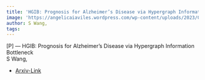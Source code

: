 ```yaml
---  
title: 'HGIB: Prognosis for Alzheimer’s Disease via Hypergraph Information Bottleneck'  
image: 'https://angelicaiaviles.wordpress.com/wp-content/uploads/2023/03/adhyper2.png'  
author: S Wang,  
tags:   
---  
```

  
[P] — HGIB: Prognosis for Alzheimer’s Disease via Hypergraph Information Bottleneck  
S Wang,  
  
- [Arxiv-Link](https://arxiv.org/pdf/2303.10390.pdf)  
        